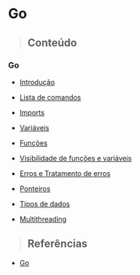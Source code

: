 # Go

> ## **Conteúdo**

### Go

* [Introdução](./introducao.md)

* [Lista de comandos](./comandos.md)

* [Imports](./imports.md)

* [Variáveis](./variaveis.md)

* [Funções](./funcoes.md)

* [Visibilidade de funções e variáveis](./visibilidade.md)

* [Erros e Tratamento de erros](./erros.md)

* [Ponteiros](./ponteiros.md)

* [Tipos de dados](./types.md)

* [Multithreading](./multithreading.md)

> ## **Referências**

* [Go](./references.md)